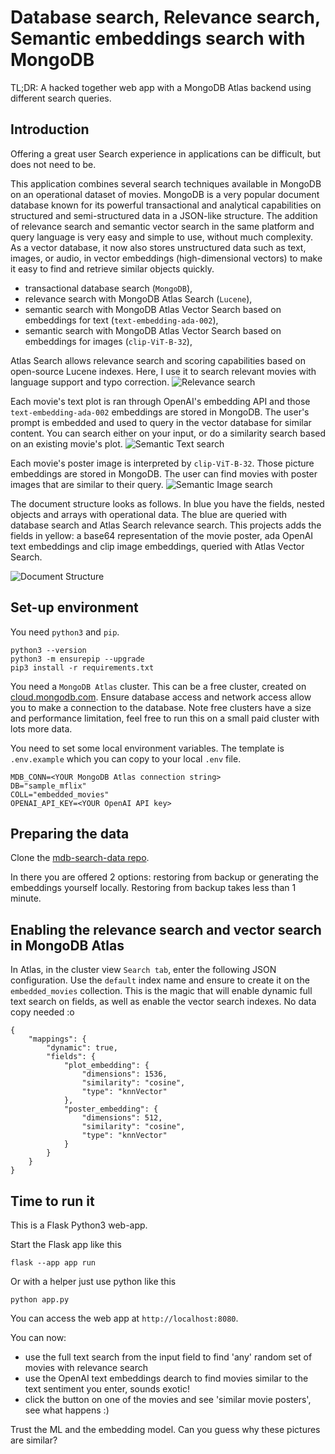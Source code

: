 # Database search, Relevance search, Semantic embeddings search with MongoDB

TL;DR: A hacked together web app with a MongoDB Atlas backend using different search queries.

## Introduction

Offering a great user Search experience in applications can be difficult, but does not need to be.

This application combines several search techniques available in MongoDB on an operational dataset of movies. MongoDB is a very popular document database known for its powerful transactional and analytical capabilities on structured and semi-structured data in a JSON-like structure. The addition of relevance search and semantic vector search in the same platform and query language is very easy and simple to use, without much complexity. As a vector database, it now also stores unstructured data such as text, images, or audio, in vector embeddings (high-dimensional vectors) to make it easy to find and retrieve similar objects quickly. 

- transactional database search (`MongoDB`),
- relevance search with MongoDB Atlas Search (`Lucene`),
- semantic search with MongoDB Atlas Vector Search based on embeddings for text (`text-embedding-ada-002`),
- semantic search with MongoDB Atlas Vector Search based on embeddings for images (`clip-ViT-B-32`),

Atlas Search allows relevance search and scoring capabilities based on open-source Lucene indexes. Here, I use it to search relevant movies with language support and typo correction.
![Relevance search](static/searchRelevance.png)


Each movie's text plot is ran through OpenAI's embedding API and those `text-embedding-ada-002` embeddings are stored in MongoDB. The user's prompt is embedded and used to query in the vector database for similar content. You can search either on your input, or do a similarity search based on an existing movie's plot.
![Semantic Text search](static/searchSimilarTextEmbeddingsOpenAI.png)


Each movie's poster image is interpreted by `clip-ViT-B-32`. Those picture embeddings are stored in MongoDB. The user can find movies with poster images that are similar to their query.
![Semantic Image search](static/searchSimilarVectorImage.png)

The document structure looks as follows. In blue you have the fields, nested objects and arrays with operational data. The blue are queried with database search and Atlas Search relevance search. This projects adds the fields in yellow: a base64 representation of the movie poster, ada OpenAI text embeddings and clip image embeddings, queried with Atlas Vector Search.

![Document Structure](static/documentstructure.png)

## Set-up environment

You need `python3` and `pip`.

    python3 --version
    python3 -m ensurepip --upgrade
    pip3 install -r requirements.txt

You need a `MongoDB Atlas` cluster. This can be a free cluster, created on [cloud.mongodb.com](https://www.mongodb.com/atlas/database). Ensure database access and network access allow you to make a connection to the database. Note free clusters have a size and performance limitation, feel free to run this on a small paid cluster with lots more data.

You need to set some local environment variables. The template is `.env.example` which you can copy to your local `.env` file.

    MDB_CONN=<YOUR MongoDB Atlas connection string>
    DB="sample_mflix"
    COLL="embedded_movies"
    OPENAI_API_KEY=<YOUR OpenAI API key>

## Preparing the data

Clone the [mdb-search-data repo](https://github.com/dvsander/mdb-search-data).

In there you are offered 2 options: restoring from backup or generating the embeddings yourself locally. Restoring from backup takes less than 1 minute.

## Enabling the relevance search and vector search in MongoDB Atlas

In Atlas, in the cluster view `Search tab`, enter the following JSON configuration. Use the `default` index name and ensure to create it on the `embedded_movies` collection. This is the magic that will enable dynamic full text search on fields, as well as enable the vector search indexes. No data copy needed :o 

    {
        "mappings": {
            "dynamic": true,
            "fields": {
                "plot_embedding": {
                    "dimensions": 1536,
                    "similarity": "cosine",
                    "type": "knnVector"
                },
                "poster_embedding": {
                    "dimensions": 512,
                    "similarity": "cosine",
                    "type": "knnVector"
                }
            }
        }
    }

## Time to run it

This is a Flask Python3 web-app.

Start the Flask app like this

    flask --app app run

Or with a helper just use python like this

    python app.py

You can access the web app at `http://localhost:8080`.

You can now:

- use the full text search from the input field to find 'any' random set of movies with relevance search
- use the OpenAI text embeddings dearch to find movies similar to the text sentiment you enter, sounds exotic!
- click the button on one of the movies and see 'similar movie posters', see what happens :)

Trust the ML and the embedding model. Can you guess why these pictures are similar?
